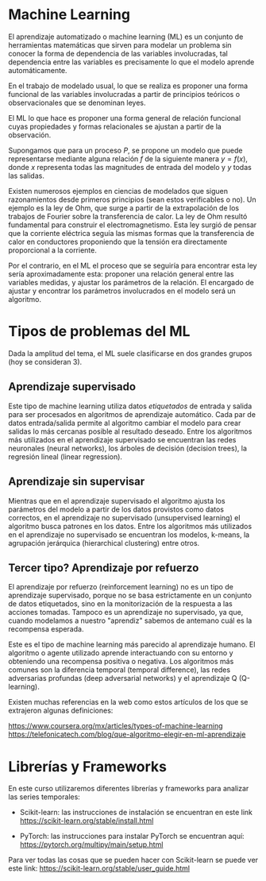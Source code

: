 # Machine Learning

El aprendizaje automatizado o machine learning (ML) es un conjunto de herramientas matemáticas que sirven para modelar un problema sin conocer la forma de dependencia de las variables involucradas, tal dependencia entre las variables es precisamente lo que el modelo aprende automáticamente. 

En el trabajo de modelado usual, lo que se realiza es proponer una forma funcional de las variables involucradas a partir de principios teóricos o observacionales que se denominan leyes.

El ML lo que hace es proponer una forma general de relación funcional cuyas propiedades y formas relacionales se ajustan a partir de la observación.

Supongamos que para un proceso $P$, se propone un modelo que puede representarse mediante alguna relación $f$ de la siguiente manera $y = f(x)$, donde $x$ representa todas las magnitudes de entrada del modelo y $y$ todas las salidas.

Existen numerosos ejemplos en ciencias de modelados que siguen razonamientos desde primeros principios (sean estos verificables o no). Un ejemplo es la ley de Ohm, que surge a partir de la extrapolación de los trabajos de Fourier sobre la transferencia de calor. La ley de Ohm resultó fundamental para construir el electromagnetismo. Esta ley surgió de pensar que la corriente eléctrica seguía las mismas formas que la transferencia de calor en conductores proponiendo que la tensión era directamente proporcional a la corriente.

Por el contrario, en el ML el proceso que se seguiría para encontrar esta ley sería aproximadamente esta: proponer una relación general entre las variables medidas, y ajustar los parámetros de la relación. El encargado de ajustar y encontrar los parámetros involucrados en el modelo será un algoritmo.

# Tipos de problemas del ML

Dada la amplitud del tema, el ML suele clasificarse en dos grandes grupos (hoy se consideran 3).

## Aprendizaje supervisado

Este tipo de machine learning utiliza datos _etiquetados_ de entrada y salida para ser procesados en algoritmos de aprendizaje automático. Cada par de datos entrada/salida permite al algoritmo cambiar el modelo para crear salidas lo más cercanas posible al resultado deseado. Entre los algoritmos más utilizados en el aprendizaje supervisado se encuentran las redes neuronales (neural networks), los árboles de decisión (decision trees), la regresión lineal (linear regression).

## Aprendizaje sin supervisar

Mientras que en el aprendizaje supervisado el algoritmo ajusta los parámetros del modelo a partir de los datos provistos como datos correctos, en el aprendizaje no supervisado (unsupervised learning) el algoritmo busca patrones en los datos. Entre los algoritmos más utilizados en el aprendizaje no supervisado se encuentran los modelos, k-means, la agrupación jerárquica (hierarchical clustering) entre otros.

## Tercer tipo? Aprendizaje por refuerzo

El aprendizaje por refuerzo (reinforcement learning) no es un tipo de aprendizaje supervisado, porque no se basa estrictamente en un conjunto de datos etiquetados, sino en la monitorización de la respuesta a las acciones tomadas. Tampoco es un aprendizaje no supervisado, ya que, cuando modelamos a nuestro "aprendiz" sabemos de antemano cuál es la recompensa esperada.  

Este es el tipo de machine learning más parecido al aprendizaje humano. El algoritmo o agente utilizado aprende interactuando con su entorno y obteniendo una recompensa positiva o negativa. Los algoritmos más comunes son la diferencia temporal (temporal difference), las redes adversarias profundas (deep adversarial networks) y el aprendizaje Q (Q-learning).


Existen muchas referencias en la web como estos artículos de los que se extrajeron algunas definiciones:

https://www.coursera.org/mx/articles/types-of-machine-learning
https://telefonicatech.com/blog/que-algoritmo-elegir-en-ml-aprendizaje


# Librerías y Frameworks 

En este curso utilizaremos diferentes librerías y frameworks para analizar las series temporales:

* Scikit-learn: las instrucciones de instalación se encuentran en este link https://scikit-learn.org/stable/install.html

* PyTorch: las instrucciones para instalar PyTorch se encuentran aquí: https://pytorch.org/multipy/main/setup.html

Para ver todas las cosas que se pueden hacer con Scikit-learn se puede ver este link:
https://scikit-learn.org/stable/user_guide.html

